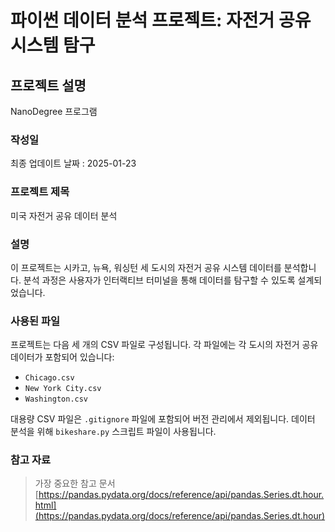 # 파이썬 데이터 분석 프로젝트: 자전거 공유 시스템 탐구

## 프로젝트 설명

NanoDegree 프로그램

### 작성일

최종 업데이트 날짜 : 2025-01-23

### 프로젝트 제목

미국 자전거 공유 데이터 분석

### 설명

이 프로젝트는 시카고, 뉴욕, 워싱턴 세 도시의 자전거 공유 시스템 데이터를 분석합니다. 분석 과정은 사용자가 인터랙티브 터미널을 통해 데이터를 탐구할 수 있도록 설계되었습니다.

### 사용된 파일

프로젝트는 다음 세 개의 CSV 파일로 구성됩니다. 각 파일에는 각 도시의 자전거 공유 데이터가 포함되어 있습니다:

- `Chicago.csv`
- `New York City.csv`
- `Washington.csv`

대용량 CSV 파일은 `.gitignore` 파일에 포함되어 버전 관리에서 제외됩니다. 데이터 분석을 위해 `bikeshare.py` 스크립트 파일이 사용됩니다.

### 참고 자료

> 가장 중요한 참고 문서  
[https://pandas.pydata.org/docs/reference/api/pandas.Series.dt.hour.html](https://pandas.pydata.org/docs/reference/api/pandas.Series.dt.hour)


